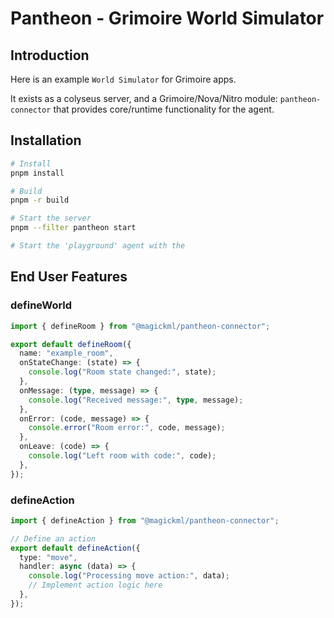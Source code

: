 # Pantheon - Grimoire World Simulator

## Introduction

Here is an example `World Simulator` for Grimoire apps.

It exists as a colyseus server, and a Grimoire/Nova/Nitro module: `pantheon-connector` that provides core/runtime functionality for the agent.

## Installation

```bash
# Install
pnpm install

# Build
pnpm -r build

# Start the server
pnpm --filter pantheon start

# Start the 'playground' agent with the
```

## End User Features

### defineWorld

```typescript
import { defineRoom } from "@magickml/pantheon-connector";

export default defineRoom({
  name: "example_room",
  onStateChange: (state) => {
    console.log("Room state changed:", state);
  },
  onMessage: (type, message) => {
    console.log("Received message:", type, message);
  },
  onError: (code, message) => {
    console.error("Room error:", code, message);
  },
  onLeave: (code) => {
    console.log("Left room with code:", code);
  },
});
```

### defineAction

```typescript
import { defineAction } from "@magickml/pantheon-connector";

// Define an action
export default defineAction({
  type: "move",
  handler: async (data) => {
    console.log("Processing move action:", data);
    // Implement action logic here
  },
});
```
